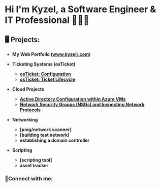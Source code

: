 <h1>Hi I'm Kyzel, a Software Engineer & IT Professional</a> 👨🏽‍💻</h1>

<h2>🖥️ Projects:</h2>

- <b> My Web Portfolio (www.kyzelr.com) <b/>

- <b>Ticketing Systems (osTicket)</b>
  - [osTicket: Configuration](https://github.com/kriversmims/osticket-config)
  - [osTicket: Ticket Lifecycle](https://github.com/kriversmims/ticket-lifecycle)
- <b>Cloud Projects</b>
  - [Active Directory Configuration within Azure VMs](https://github.com/kriversmims/configure-ad)
  - [Network Security Groups (NSGs) and Inspecting Network Protocols](https://github.com/kriversmims/azure-network-protocols)
- <b>Networking</b>
  - [ping/network scanner]
  - [building test network]
  - establishing a domain controller
- <b>Scripting</b>
  - [scripting tool]
  - asset tracker

<h3>🤳Connect with me:</h3>
